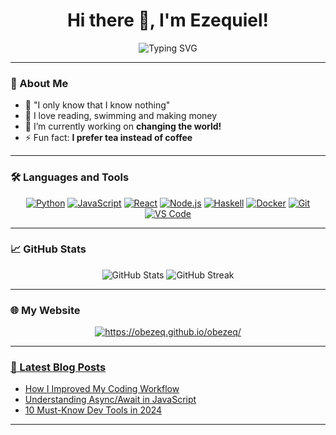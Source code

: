 <h1 align="center">Hi there 👋, I'm Ezequiel!</h1>

<p align="center">
  <img src="https://readme-typing-svg.demolab.com?font=Fira+Code&size=22&pause=1000&color=00FFFF&center=true&vCenter=true&width=435&lines=Full-Stack+Developer;Blockchain+Enthusiast;AI+Explorer;Lifelong+Learner" alt="Typing SVG" />
</p>

---

### 🌟 About Me
- 💬 "I only know that I know nothing"
- 🚀 I love reading, swimming and making money
- 🔭 I’m currently working on **changing the world!**
- ⚡ Fun fact: **I prefer tea instead of coffee**

---

### 🛠️ Languages and Tools

<p align="center">
  <a href="https://www.python.org/" target="_blank"><img src="https://img.shields.io/badge/Code-Python-informational?style=flat&logo=python&logoColor=white&color=2bbc8a" alt="Python"/></a>
  <a href="https://www.javascript.com/" target="_blank"><img src="https://img.shields.io/badge/Code-JavaScript-informational?style=flat&logo=javascript&logoColor=white&color=2bbc8a" alt="JavaScript"/></a>
  <a href="https://react.dev/" target="_blank"><img src="https://img.shields.io/badge/Code-React-informational?style=flat&logo=react&logoColor=white&color=2bbc8a" alt="React"/></a>
  <a href="https://nodejs.org/" target="_blank"><img src="https://img.shields.io/badge/Code-Node.js-informational?style=flat&logo=node.js&logoColor=white&color=2bbc8a" alt="Node.js"/></a>
  <a href="https://www.haskell.org/" target="_blank"><img src="https://img.shields.io/badge/Code-Haskell-informational?style=flat&logo=haskell&logoColor=white&color=2bbc8a" alt="Haskell"/></a>
  <a href="https://www.docker.com/" target="_blank"><img src="https://img.shields.io/badge/Code-Docker-informational?style=flat&logo=docker&logoColor=white&color=2bbc8a" alt="Docker"/></a>
  <a href="https://git-scm.com/" target="_blank"><img src="https://img.shields.io/badge/Tools-Git-informational?style=flat&logo=git&logoColor=white&color=2bbc8a" alt="Git"/></a>
  <a href="https://code.visualstudio.com/" target="_blank"><img src="https://img.shields.io/badge/Tools-VSCode-informational?style=flat&logo=visual-studio-code&logoColor=white&color=2bbc8a" alt="VS Code"/></a>
</p>

---

### 📈 GitHub Stats

<p align="center">
  <img src="https://github-readme-stats.vercel.app/api?username=obezeq&show_icons=true&theme=radical" alt="GitHub Stats" />
  <img src="https://github-readme-streak-stats.herokuapp.com/?user=obezeq&theme=radical" alt="GitHub Streak" />
</p>

---

### 🌐 My Website

<p align="center">
  <a href="https://obezeq.github.io/obezeq/" target="_blank">
    <img src="https://img.shields.io/badge/My Website-0077B5?style=for-the-badge&logoColor=white" alt="https://obezeq.github.io/obezeq/"/>
  </a>
  <a href="https://obezeq.github.io/obezeq/" target="_blank">

---

### 🎨 Latest Blog Posts

<!-- BLOG-POST-LIST:START -->
- [How I Improved My Coding Workflow](#)
- [Understanding Async/Await in JavaScript](#)
- [10 Must-Know Dev Tools in 2024](#)
<!-- BLOG-POST-LIST:END -->

---
